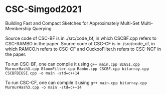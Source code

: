 # CSC-Simgod2021
Building Fast and Compact Sketches for Approximately Multi-Set Multi-Membership Querying

Source code of CSC-BF is in ./src/code_bf, in which CSCBF.cpp refers to CSC-RAMBO in the paper.
Source code of CSC-CF is in ./src/code_cf, in which RAMCO.h refers to CSC-CF and CuckooFilter.h refers to CSC-NCF in the paper.

To run CSC-BF, one can compile it using
`g++ main.cpp BIGSI.cpp MurmurHash3.cpp BloomFilter.cpp Rambo.cpp CSCBF.cpp bitarray.cpp CSCBFBIGSI.cpp -o main -std=c++14`

To run CSC-CF, one can compile it using
`g++ main.cpp bitarray.cpp MurmurHash3.cpp -o main -std=c++14`

